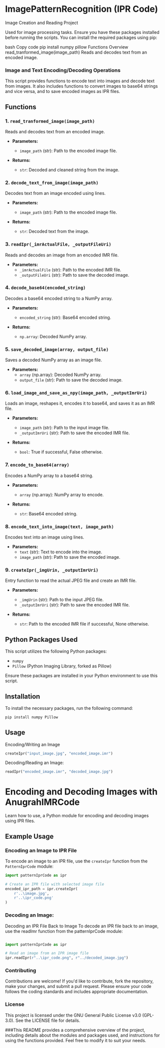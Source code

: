 # ImagePatternRecognition (IPR Code)

Image Creation and Reading Project

Used for image processing tasks.
Ensure you have these packages installed before running the scripts. You can install the required packages using pip:

bash
Copy code
pip install numpy pillow
Functions Overview
read_tranformed_image(image_path)
Reads and decodes text from an encoded image.

### Image and Text Encoding/Decoding Operations

This script provides functions to encode text into images and decode text from images. It also includes functions to convert images to base64 strings and vice versa, and to save encoded images as IPR files.

## Functions

### 1. `read_tranformed_image(image_path)`

Reads and decodes text from an encoded image.

- **Parameters:**
  - `image_path` (str): Path to the encoded image file.

- **Returns:**
  - `str`: Decoded and cleaned string from the image.

### 2. `decode_text_from_image(image_path)`

Decodes text from an image encoded using lines.

- **Parameters:**
  - `image_path` (str): Path to the encoded image file.

- **Returns:**
  - `str`: Decoded text from the image.

### 3. `readIpr(_imrActualFile, _outputFileUri)`

Reads and decodes an image from an encoded IMR file.

- **Parameters:**
  - `_imrActualFile` (str): Path to the encoded IMR file.
  - `_outputFileUri` (str): Path to save the decoded image.

### 4. `decode_base64(encoded_string)`

Decodes a base64 encoded string to a NumPy array.

- **Parameters:**
  - `encoded_string` (str): Base64 encoded string.

- **Returns:**
  - `np.array`: Decoded NumPy array.

### 5. `save_decoded_image(array, output_file)`

Saves a decoded NumPy array as an image file.

- **Parameters:**
  - `array` (np.array): Decoded NumPy array.
  - `output_file` (str): Path to save the decoded image.

### 6. `load_image_and_save_as_npy(image_path, _outputImrUri)`

Loads an image, reshapes it, encodes it to base64, and saves it as an IMR file.

- **Parameters:**
  - `image_path` (str): Path to the input image file.
  - `_outputImrUri` (str): Path to save the encoded IMR file.

- **Returns:**
  - `bool`: True if successful, False otherwise.

### 7. `encode_to_base64(array)`

Encodes a NumPy array to a base64 string.

- **Parameters:**
  - `array` (np.array): NumPy array to encode.

- **Returns:**
  - `str`: Base64 encoded string.

### 8. `encode_text_into_image(text, image_path)`

Encodes text into an image using lines.

- **Parameters:**
  - `text` (str): Text to encode into the image.
  - `image_path` (str): Path to save the encoded image.

### 9. `createIpr(_imgUrin, _outputImrUri)`

Entry function to read the actual JPEG file and create an IMR file.

- **Parameters:**
  - `_imgUrin` (str): Path to the input JPEG file.
  - `_outputImrUri` (str): Path to save the encoded IMR file.

- **Returns:**
  - `str`: Path to the encoded IMR file if successful, None otherwise.

## Python Packages Used

This script utilizes the following Python packages:
- `numpy`
- `Pillow` (Python Imaging Library, forked as Pillow)

Ensure these packages are installed in your Python environment to use this script.

## Installation

To install the necessary packages, run the following command:

```bash
pip install numpy Pillow
```

## Usage

Encoding/Writing an Image

```python
createIpr("input_image.jpg", "encoded_image.imr")
```

Decoding/Reading an Image:

```python
readIpr("encoded_image.imr", "decoded_image.jpg")
```

# Encoding and Decoding Images with AnugrahIMRCode

Learn how to use, a Python module for encoding and decoding images using IPR files.

## Example Usage

### Encoding an Image to IPR File

To encode an image to an IPR file, use the `createIpr` function from the `PatternIprCode` module:

```python
import patternIprCode as ipr

# Create an IPR file with selected image file
encoded_ipr_path = ipr.createIpr(
    r'..\image.jpg',
    r'..\ipr_code.png'
)
```

### Decoding an Image:

Decoding an IPR File Back to Image
To decode an IPR file back to an image, use the readImr function from the patternIprCode module:

```python

import patternIprCode as ipr

# Read an image from an IPR image file
ipr.readIpr(r"..\ipr_code.png", r"../decoded_image.jpg")
```

### Contributing
Contributions are welcome! If you'd like to contribute, fork the repository, make your changes, and submit a pull request. Please ensure your code follows the coding standards and includes appropriate documentation.

### License
This project is licensed under the GNU General Public License v3.0 (GPL-3.0). See the LICENSE file for details.


###This README provides a comprehensive overview of the project, including details about the modules and packages used, and instructions for using the functions provided. Feel free to modify it to suit your needs.
